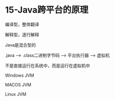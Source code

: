 # 15-Java跨平台的原理

编译型，整体翻译

解释型，逐行解释

Java是混合型的

.java --> .class二进制字节码 --> 平台执行器 --> 虚拟机

不是直接运行在系统中，而是运行在虚拟机中

Windows JVM

MACOS JVM

Linux JVM